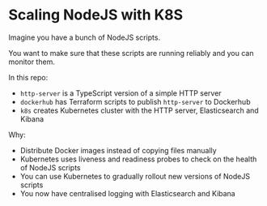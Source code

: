 # Scaling NodeJS with K8S

Imagine you have a bunch of NodeJS scripts. 

You want to make sure that these scripts are running reliably and you can monitor them.

In this repo:

- `http-server` is a TypeScript version of a simple HTTP server
- `dockerhub` has Terraform scripts to publish `http-server` to Dockerhub
- `k8s` creates Kubernetes cluster with the HTTP server, Elasticsearch and Kibana

Why:

- Distribute Docker images instead of copying files manually
- Kubernetes uses liveness and readiness probes to check on the health of NodeJS scripts
- You can use Kubernetes to gradually rollout new versions of NodeJS scripts
- You now have centralised logging with Elasticsearch and Kibana
